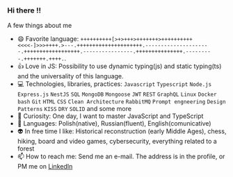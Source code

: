 ### Hi there :bangbang:

A few things about me

- 😄 Favorite language: `++++++++++[>+>+++>+++++++>++++++++++<<<<-]>>>++++.>---.+++++++++++++++++++++.---------------------.++++++++++++++++++.----------------.+++++++++++++++.---------.+++++++.++++.`. 
- :+1: Love in JS: Possibility to use dynamic typing(js) and static typing(ts) and the universality of this language.
- :computer: Technologies, libraries, practices: `Javascript` `Typescript` `Node.js` `Express.js` `NestJS` `SQL` `MongoDB` `Mongoose` `JWT` `REST` `GraphQL` `Linux` `Docker` `bash` `Git` `HTML` `CSS` `Clean Architecture` `RabbitMQ` `Prompt engneering` `Design Patterns` `KISS` `DRY` `SOLID` and some more
- 🎉 Curiosity: One day, I want to master JavaScript and TypeScript
- :closed_book: Languages: Polish(native), Russian(fluent), English(comunicative)
- :alien: In free time I like: Historical reconstruction (early Middle Ages), chess, hiking, board and video games, cybersecurity, everything related to a forest
- 📫 How to reach me: Send me an e-mail. The address is in the profile, or PM me on [LinkedIn](https://www.linkedin.com/in/szymon-f-8b30a4171/)
